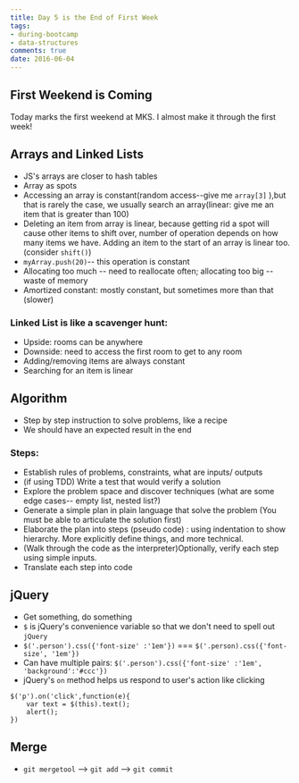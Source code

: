 ```yaml
---
title: Day 5 is the End of First Week 
tags: 
- during-bootcamp
- data-structures
comments: true
date: 2016-06-04
---
```


 First Weekend is Coming 
---------------------

Today marks the first weekend at MKS.  I almost make it through the first week! 

Arrays and Linked Lists
-----------------------
* JS's arrays are closer to hash tables
* Array as spots 
* Accessing an array is constant(random access--give me `array[3]` ),but that is rarely the case, we usually search an array(linear: give me an item that is greater than 100) 
* Deleting an item from array is linear, because getting rid a spot will cause other items to shift over, number of operation depends on how many items we have. Adding an item to the start of an array is linear too. (consider `shift()`)
* `myArray.push(20)`-- this operation is constant
* Allocating too much -- need to reallocate often; allocating too big -- waste of memory
* Amortized constant: mostly constant, but sometimes more than that (slower)

<h3> Linked List is like a scavenger hunt:</h3>

* Upside: rooms can be anywhere
* Downside: need to access the first room to get to any room
* Adding/removing items are always constant
* Searching for an item is linear


Algorithm
-----------------------

* Step by step instruction to solve problems, like a recipe
* We should have an expected result in the end 

<h3> Steps: </h3> 

-  Establish rules of problems, constraints, what are inputs/ outputs
-  (if using TDD) Write a test that would verify a solution
-  Explore the problem space and discover techniques (what are some edge cases-- empty list, nested list?) 
-  Generate a simple plan in plain language that solve the problem (You must be able to articulate the solution first)
-  Elaborate the plan into steps (pseudo code) : using indentation to show hierarchy.  More explicitly define things, and more technical. 
-  (Walk through the code as the interpreter)Optionally, verify each step using simple inputs. 
-  Translate each step into code


jQuery
-----------------------
* Get something, do something
* `$` is jQuery's convenience variable so that we don't need to spell out `jQuery`
* `$('.person').css({'font-size' :'1em'})` === `$('.person).css({'font-size', '1em'})`
* Can have multiple pairs: `$('.person').css({'font-size' :'1em', 'background':'#ccc'})`
* jQuery's `on` method helps us respond to user's action like clicking 

```
$('p').on('click',function(e){
	var text = $(this).text();
	alert();
})
```

Merge
-------------------------
* `git mergetool` --> `git add` --> `git commit`